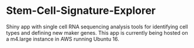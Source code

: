 # Stem-Cell-Signature-Explorer
Shiny app with single cell RNA sequencing analysis tools for identifying cell types and defining new maker genes. This app is currently being hosted on a m4.large instance in AWS running Ubuntu 16.


